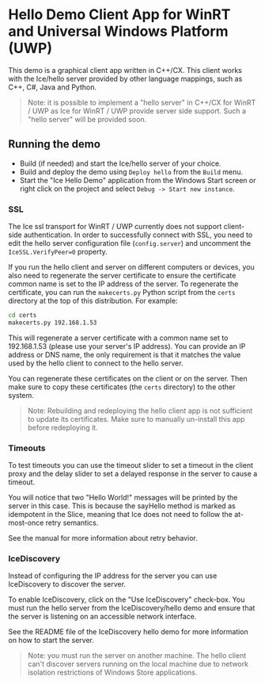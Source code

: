 # Hello Demo Client App for WinRT and Universal Windows Platform (UWP)

This demo is a graphical client app written in C++/CX. This client
works with the Ice/hello server provided by other language mappings,
such as C++, C#, Java and Python.

 > Note: it is possible to implement a "hello server" in C++/CX
 > for WinRT / UWP as Ice for WinRT / UWP provide server side 
 > support. Such a "hello server" will be provided soon.

## Running the demo

* Build (if needed) and start the Ice/hello server of your choice.
* Build and deploy the demo using `Deploy hello` from the `Build` menu.
* Start the "Ice Hello Demo" application from the Windows Start screen
or right click on the project and select `Debug -> Start new instance`.

### SSL

The Ice ssl transport for WinRT / UWP currently does not support client-side 
authentication. In order to successfully connect with SSL, you need to edit 
the hello server configuration file (`config.server`) and uncomment the 
`IceSSL.VerifyPeer=0` property. 

If you run the hello client and server on different computers or devices,
you also need to regenerate the server certificate to ensure the 
certificate common name is set to the IP address of the server. To 
regenerate the certificate, you can run the `makecerts.py` Python script 
from the `certs` directory at the top of this distribution. For example:

```bash
cd certs
makecerts.py 192.168.1.53
```

This will regenerate a server certificate with a common name set to
192.168.1.53 (please use your server's IP address). You can provide an IP address
or DNS name, the only requirement is that it matches the value used by the
hello client to connect to the hello server.

You can regenerate these certificates on the client or on the server. Then
make sure to copy these certificates (the `certs` directory) to the other system. 

 > Note: Rebuilding and redeploying the hello client app is not sufficient to
 > update its certificates. Make sure to manually un-install this app before
 > redeploying it.

### Timeouts

To test timeouts you can use the timeout slider to set a timeout in
the client proxy and the delay slider to set a delayed response in
the server to cause a timeout.

You will notice that two "Hello World!" messages will be printed by
the server in this case. This is because the sayHello method is marked
as idempotent in the Slice, meaning that Ice does not need to follow
the at-most-once retry semantics.

See the manual for more information about retry behavior.

### IceDiscovery

Instead of configuring the IP address for the server you can use IceDiscovery to
discover the server.

To enable IceDiscovery, click on the "Use IceDiscovery" check-box. You must run
the hello server from the IceDiscovery/hello demo and ensure that the server is
listening on an accessible network interface.

See the README file of the IceDiscovery hello demo for more information on how
to start the server.

> Note: you must run the server on another machine. The hello client can't
> discover servers running on the local machine due to network isolation
> restrictions of Windows Store applications.
